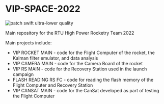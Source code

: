 # VIP-SPACE-2022

![patch swift ultra-lower quality](https://user-images.githubusercontent.com/81519843/201768310-a0f5c249-66c2-42a8-a66c-4fa856732fbb.png)

Main repository for the RTU High Power Rocketry Team 2022

Main projects include:
- VIP ROCKET MAIN - code for the Flight Computer of the rocket, the Kalman filter emulator, and data analysis
- VIP CAMERA MAIN - code for the Camera Board of the rocket
- VIP RS MAIN - code for the Recovery Station used in the launch campaign
- FLASH READING RS FC - code for reading the flash memory of the Flight Computer and Recovery Station
- VIP CANSAT MAIN - code for the CanSat developed as part of testing the Flight Computer
